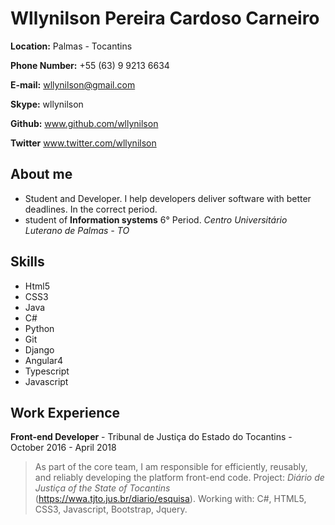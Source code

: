 # Wllynilson Pereira Cardoso Carneiro

**Location:** Palmas - Tocantins

**Phone Number:** +55 (63) 9 9213 6634

**E-mail:** wllynilson@gmail.com

**Skype:** wllynilson

**Github:** www.github.com/wllynilson

**Twitter** www.twitter.com/wllynilson

## About me
* Student and Developer. I help developers deliver software with better deadlines. In the correct period.
* student of **Information systems** 6° Period. _Centro Universitário Luterano de Palmas - TO_

## Skills

* Html5 
* CSS3
* Java
* C#
* Python
* Git
* Django
* Angular4
* Typescript
* Javascript

## Work Experience

**Front-end Developer** - Tribunal de Justiça do Estado do Tocantins - October 2016 - April 2018

> As part of the core team, I am responsible for efficiently, reusably, and reliably developing the platform front-end code. Project: *Diário de Justiça of the State of Tocantins* (https://wwa.tjto.jus.br/diario/esquisa). Working with: C#, HTML5, CSS3, Javascript, Bootstrap, Jquery.
